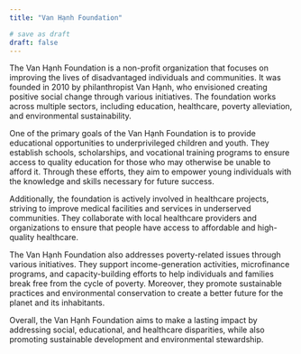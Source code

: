 ```yaml
---
title: "Van Hạnh Foundation"

# save as draft
draft: false
---
```


The Van Hạnh Foundation is a non-profit organization that focuses on improving the lives of disadvantaged individuals and communities. It was founded in 2010 by philanthropist Van Hạnh, who envisioned creating positive social change through various initiatives. The foundation works across multiple sectors, including education, healthcare, poverty alleviation, and environmental sustainability.

One of the primary goals of the Van Hạnh Foundation is to provide educational opportunities to underprivileged children and youth. They establish schools, scholarships, and vocational training programs to ensure access to quality education for those who may otherwise be unable to afford it. Through these efforts, they aim to empower young individuals with the knowledge and skills necessary for future success.

Additionally, the foundation is actively involved in healthcare projects, striving to improve medical facilities and services in underserved communities. They collaborate with local healthcare providers and organizations to ensure that people have access to affordable and high-quality healthcare.

The Van Hạnh Foundation also addresses poverty-related issues through various initiatives. They support income-generation activities, microfinance programs, and capacity-building efforts to help individuals and families break free from the cycle of poverty. Moreover, they promote sustainable practices and environmental conservation to create a better future for the planet and its inhabitants.

Overall, the Van Hạnh Foundation aims to make a lasting impact by addressing social, educational, and healthcare disparities, while also promoting sustainable development and environmental stewardship.
